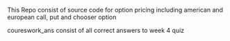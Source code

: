 This Repo consist of source code for option pricing including american and european call, put and chooser option

coureswork_ans consist of all correct answers to week 4 quiz
